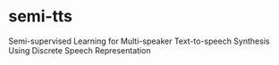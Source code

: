# semi-tts
Semi-supervised Learning for Multi-speaker Text-to-speech Synthesis Using Discrete Speech Representation

